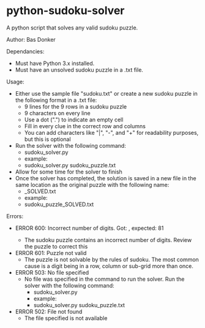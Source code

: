 # python-sudoku-solver
A python script that solves any valid sudoku puzzle.

Author:
Bas Donker

Dependancies:
  - Must have Python 3.x installed.
  - Must have an unsolved sudoku puzzle in a .txt file.

Usage:
- Either use the sample file "sudoku.txt" or create a new sudoku puzzle in the following format in a .txt file:
  - 9 lines for the 9 rows in a sudoku puzzle
  - 9 characters on every line
  - Use a dot (".") to indicate an empty cell
  - Fill in every clue in the correct row and columns
  - You can add characters like "|", "-", and "+" for readability purposes, but this is optional
- Run the solver with the following command:
  - sudoku_solver.py <file location of unsolved puzzle>
  - example:
  - sudoku_solver.py sudoku_puzzle.txt
- Allow for some time for the solver to finish
- Once the solver has completed, the solution is saved in a new file in the same location as the original puzzle with the following name:
  - <original file name>_SOLVED.txt
  - example:
  - sudoku_puzzle_SOLVED.txt

Errors:
- ERROR 600: Incorrect number of digits. Got: <x>, expected: 81
    - The sudoku puzzle contains an incorrect number of digits. Review the puzzle to correct this
- ERROR 601: Puzzle not valid
    - The puzzle is not solvable by the rules of sudoku. The most common cause is a digit being in a row, column or sub-grid more than once.
- ERROR 503: No file specified
    - No file was specified in the command to run the solver. Run the solver with the following command:
      - sudoku_solver.py <file location of unsolved puzzle> 
      - example:
      - sudoku_solver.py sudoku_puzzle.txt
- ERROR 502: File not found
    - The file specified is not available
